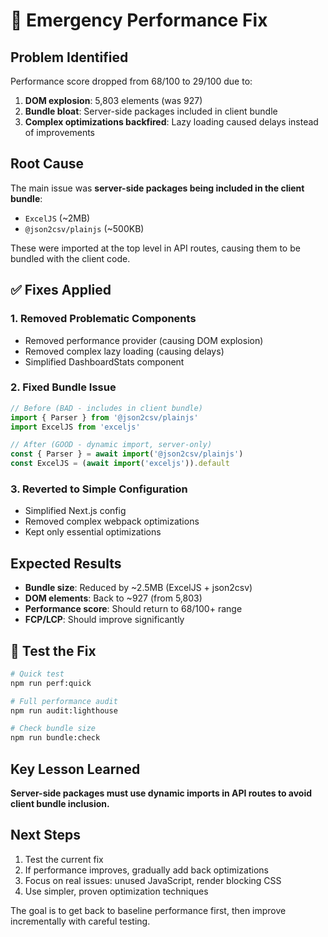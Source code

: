 # 🚨 Emergency Performance Fix

## Problem Identified
Performance score dropped from 68/100 to 29/100 due to:

1. **DOM explosion**: 5,803 elements (was 927)
2. **Bundle bloat**: Server-side packages included in client bundle
3. **Complex optimizations backfired**: Lazy loading caused delays instead of improvements

## Root Cause
The main issue was **server-side packages being included in the client bundle**:
- `ExcelJS` (~2MB)
- `@json2csv/plainjs` (~500KB)

These were imported at the top level in API routes, causing them to be bundled with the client code.

## ✅ Fixes Applied

### 1. **Removed Problematic Components**
- Removed performance provider (causing DOM explosion)
- Removed complex lazy loading (causing delays)
- Simplified DashboardStats component

### 2. **Fixed Bundle Issue**
```typescript
// Before (BAD - includes in client bundle)
import { Parser } from '@json2csv/plainjs'
import ExcelJS from 'exceljs'

// After (GOOD - dynamic import, server-only)
const { Parser } = await import('@json2csv/plainjs')
const ExcelJS = (await import('exceljs')).default
```

### 3. **Reverted to Simple Configuration**
- Simplified Next.js config
- Removed complex webpack optimizations
- Kept only essential optimizations

## Expected Results
- **Bundle size**: Reduced by ~2.5MB (ExcelJS + json2csv)
- **DOM elements**: Back to ~927 (from 5,803)
- **Performance score**: Should return to 68/100+ range
- **FCP/LCP**: Should improve significantly

## 🧪 Test the Fix

```bash
# Quick test
npm run perf:quick

# Full performance audit
npm run audit:lighthouse

# Check bundle size
npm run bundle:check
```

## Key Lesson Learned
**Server-side packages must use dynamic imports in API routes to avoid client bundle inclusion.**

## Next Steps
1. Test the current fix
2. If performance improves, gradually add back optimizations
3. Focus on real issues: unused JavaScript, render blocking CSS
4. Use simpler, proven optimization techniques

The goal is to get back to baseline performance first, then improve incrementally with careful testing.